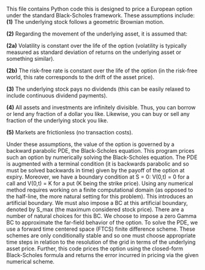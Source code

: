 This file contains Python code this is designed to price a European option under the standard Black-Scholes framework. These assumptions include:
**(1)** The underlying stock follows a geometric Brownian motion.

**(2)** Regarding the movement of the underlying asset, it is assumed that:

**(2a)** Volatility is constant over the life of the option (volatility is typically measured as standard deviation of returns on the underlying asset or something similar).

**(2b)** The risk-free rate is constant over the life of the option (in the risk-free world, this rate corresponds to the drift of the asset price).

**(3)** The underlying stock pays no dividends (this can be easily relaxed to include continuous dividend payments).

**(4)** All assets and investments are infinitely divisible. Thus, you can borrow or lend any fraction of a dollar you like. Likewise, you can buy or sell any fraction of the underlying stock you like.

**(5)** Markets are frictionless (no transaction costs).

Under these assumptions, the value of the option is governed by a backward parabolic PDE, the Black-Scholes equation. This program prices such an option by numerically solving the Black-Scholes equation.
The PDE is augmented with a terminal condition (it is backwards parabolic and so must be solved backwards in time) given by the payoff of the option at expiry.
Moreover, we have a boundary condition at S = 0: V(0,t) = 0 for a call and V(0,t) = K for a put (K being the strike price).
Using any numerical method requires working on a finite computational domain (as opposed to the half-line, the more natural setting for this problem). This introduces an artificial boundary.
We must also impose a BC at this artificial boundary, denoted by S_max (the maximum considered stock price). There are a number of natural choices for this BC.
We choose to impose a zero Gamma BC to approximate the far-field behavior of the option.
To solve the PDE, we use a forward time centered space (FTCS) finite difference scheme. These schemes are only conditionally stable and so one must choose appropriate time steps in relation to the
resolution of the grid in terms of the underlying asset price.
Further, this code prices the option using the closed-form Black-Scholes formula and returns the error incurred in pricing via the given numerical scheme.
